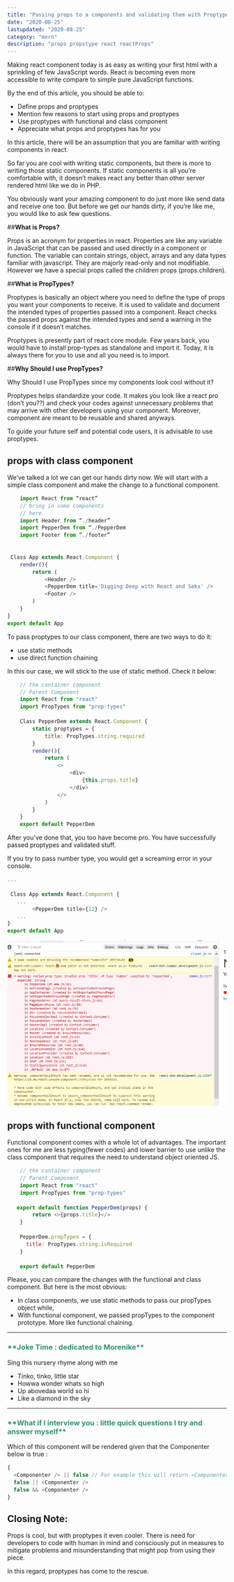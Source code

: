 ```yaml
---
title: "Passing props to a components and validating them with Proptypes."
date: "2020-08-25"
lastupdated: "2020-08-25"
category: "mern"
description: "props propstype react reactProps"
---
```


Making react component today is as easy as writing your first html with a sprinkling of few JavaScript words. React is becoming even more accessible to write compare to simple pure JavaScript functions.

By the end of this article, you should be able to:

- Define props and proptypes
- Mention few reasons to start using props and proptypes
- Use proptypes with functional and class component
- Appreciate what props and proptypes has for you

<div class="borderTop">
</div>
In this article, there will be an assumption that you are familiar with writing components in react.

So far you are cool with writing static components, but there is more to writing those static components. If static components is all you’re comfortable with, it doesn’t makes react any better than other server rendered html like we do in PHP.

You obviously want your amazing component to do just more like send data and receive one too. But before we get our hands dirty, if you’re like me, you would like to ask few questions.

##**What is Props?**

Props is an acronym for properties in react. Properties are like any variable in JavaScript that can be passed and used directly in a component or function. The variable can contain strings, object, arrays and any data types familiar with javascript. They are majorly read-only and not modifiable. However we have a special props called the children props (props.children).

##**What is PropTypes?**

Proptypes is basically an object where you need to define the type of props you want your components to receive. It is used to validate and document the intended types of properties passed into a component. React checks the passed props against the intended types and send a warning in the console if it doesn’t matches.

Proptypes is presently part of react core module. Few years back, you would have to install prop-types as standalone and import it. Today, it is always there for you to use and all you need is to import.

##**Why Should I use PropTypes?**

Why Should I use PropTypes since my components look cool without it?

Proptypes helps standardize your code. It makes you look like a react pro (don’t you??) and check your codes against unnecessary problems that may arrive with other developers using your component. Moreover, component are meant to be reusable and shared anyways.

To guide your future self and potential code users, it is advisable to use proptypes.

<div class="borderTop">
</div>

## **props with class component**

We’ve talked a lot we can get our hands dirty now. We will start with a simple class component and make the change to a functional component.

```javascript
    import React from “react”
    // bring in some components
    // here.
    import Header from “./header”
    import PepperDem from “./PepperDem
    import Footer from “./footer”


 Class App extends React.Component {
    render(){
        return (
            <Header />
            <PepperDem title='Digging Deep with React and Sekx' />
            <Footer />
        )
    }
}
export default App
```

To pass proptypes to our class component, there are two ways to do it:

- use static methods
- use direct function chaining

In this our case, we will stick to the use of static method. Check it below:

```javascript
    // the container component
    // Parent Component
    import React from "react"
    import PropTypes from "prop-types"

    Class PepperDem extends React.Component {
        static proptypes = {
            title: PropTypes.string.required
        }
        render(){
            return (
                <>
                    <div>
                        {this.props.title}
                    </div>
                </>
            )
        }
    }
    export default PepperDem
```
After you've done that, you too have become pro. You have successfully passed proptypes and validated stuff. 

If you try to pass number type, you would get a screaming error in your console.

```javascript
...

 Class App extends React.Component {
   ...
        <PepperDem title={12} />
   ...
}
export default App

```

![error image](./properror.png)

<div class="borderTop">
</div>

## **props with functional component**

Functional component comes with a whole lot of advantages. The important ones for me are less typing(fewer codes) and lower barrier to use unlike the class component that requires the need to understand object oriented JS.

```javascript
    // the container component
    // Parent Component
    import React from "react"
    import PropTypes from "prop-types"

   export default function PepperDem(props) {
        return <>{props.title}</>
    }

    PepperDem.propTypes = {
      title: PropTypes.string.isRequired
    }

    export default PepperDem
```

Please, you can compare the changes with the functional and class component. But here is the most obvious:

- In class components, we use static methods to pass our propTypes object while,
- With functional component, we passed propTypes to the component prototype. More like functional chaining.

---

 <h3 style="color:#349077">
**Joke Time : dedicated to Morenike**
</h3>

Sing this nursery rhyme along with me

- Tinko, tinko, little star
- Howwa wonder whats so high
- Up abovedaa world so hi
- Like a diamond in the sky

---

 <h3 style="color:#349077">
**What if I interview you : little quick questions I try and answer myself**
</h3>

Which of this component will be rendered given that the Componenter below is true :

```javascript
{
  <Componenter /> || false // For example this will return <Componenter />
  false || <Componenter /> 
  false && <Componenter />
}
```

## **Closing Note**:

Props is cool, but with proptypes it even cooler.
There is need for developers to code with human in mind and consciously put in measures to mitigate problems and misunderstanding that might pop from using their piece.

In this regard, proptypes has come to the rescue.
